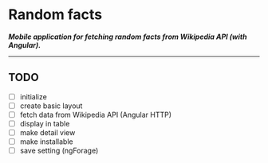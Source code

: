 # Random facts
***Mobile application for fetching random facts from Wikipedia API (with Angular).***

---
## TODO
* [ ] initialize
* [ ] create basic layout
* [ ] fetch data from Wikipedia API (Angular HTTP)
* [ ] display in table
* [ ] make detail view
* [ ] make installable
* [ ] save setting (ngForage)
